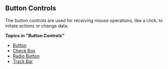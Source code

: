 ## Button Controls

The button controls are used for receiving mouse operations, like a click, to initate actions or change data.

**Topics in "Button Controls"**
* [Button](button-controls/button.md)
* [Check Box](button-controls/check-box.md)
* [Radio Button](button-controls/radio-button.md)
* [Track Bar](button-controls/track-bar.md)